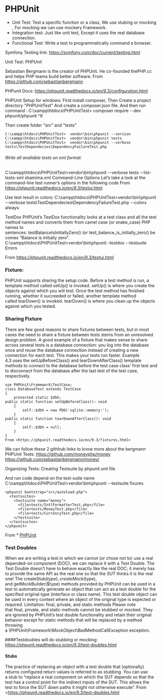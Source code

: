 # PHPUnit
* Unit Test: Test a specific function or a class, We use stubing or mocking , For mocking we can use mockery Framework.
* Integration test:  Just like unit test, Except it uses the real database connection.
* Functional Test: Write a test to programmatically command a browser.

Symfony Testing link: 
https://symfony.com/doc/current/testing.html


Unit Test:  PHPUnit

Sebastian Bergmann is the creator of PHPUnit. He co-founded thePHP.cc and helps PHP teams build better software.
From <https://github.com/sebastianbergmann> 

PHPunit Docs:
https://phpunit.readthedocs.io/en/9.3/configuration.html

PHPUnit Setup for windows:
First install composer, Then Create a project directory "PHPUnitTest"
And create a composer.json file.
And then run command :
C:\xampp\htdocs\PHPUnitTest> composer require --dev phpunit/phpunit ^9

Then create folder "src" and "tests"
```
C:\xampp\htdocs\PHPUnitTest>  vendor\bin\phpunit --version
C:\xampp\htdocs\PHPUnitTest>  vendor\bin\phpunit tests
C:\xampp\htdocs\PHPUnitTest>  vendor\bin\phpunit --verbose tests\TestDependecies\DependencyFailureTest.php
```
###### Write all available tests on xml format:
C:\xampp\htdocs\PHPUnitTest>vendor\bin\phpunit --verbose  tests  --list-tests-xml shamima.xml
Command-Line Options
Let’s take a look at the command-line test runner’s options in the following code
From <https://phpunit.readthedocs.io/en/9.3/textui.html> 

Use test result in colors:
C:\xampp\htdocs\PHPUnitTest>vendor\bin\phpunit --verbose  tests\TestDependecies\DependencyFailureTest.php --colors always

TestDox
PHPUnit’s TestDox functionality looks at a test class and all the test method names and converts them from camel case (or snake_case) PHP names to sentences: testBalanceIsInitiallyZero() (or test_balance_is_initially_zero() becomes “Balance is initially zero”. 
C:\xampp\htdocs\PHPUnitTest>vendor\bin\phpunit  -testdox --testsuite Errors

From <https://phpunit.readthedocs.io/en/9.3/textui.html> 


### Fixture:
PHPUnit supports sharing the setup code. Before a test method is run, a template method called setUp() is invoked. setUp() is where you create the objects against which you will test. Once the test method has finished running, whether it succeeded or failed, another template method called tearDown() is invoked. tearDown() is where you clean up the objects against which you tested.

### Sharing Fixture
There are few good reasons to share fixtures between tests, but in most cases the need to share a fixture between tests stems from an unresolved design problem.
A good example of a fixture that makes sense to share across several tests is a database connection: you log into the database once and reuse the database connection instead of creating a new connection for each test. This makes your tests run faster.
Example 4.3 uses the setUpBeforeClass() and tearDownAfterClass() template methods to connect to the database before the test case class’ first test and to disconnect from the database after the last test of the test case, respectively.

```
use PHPUnit\Framework\TestCase;
class DatabaseTest extends TestCase
{
    protected static $dbh;
public static function setUpBeforeClass(): void
    {
        self::$dbh = new PDO('sqlite::memory:');
    }
public static function tearDownAfterClass(): void
    {
        self::$dbh = null;
    }
}
From <https://phpunit.readthedocs.io/en/9.3/fixtures.html> 
```
We can follow these 2 githhub links to know more about the bergmann PHPUnit Tests:
https://github.com/moneyphp/money
https://github.com/sebastianbergmann/money/

Organizing Tests:
Creating Testsuite by phpunit.xml file

And run code depend on the test-suite name
C:\xampp\htdocs\PHPUnitTest>vendor\bin\phpunit  --testsuite fixures
```
<phpunit bootstrap="src/autoload.php">
  <testsuites>
    <testsuite name="money">
      <file>tests/IntlFormatterTest.php</file>
      <file>tests/MoneyTest.php</file>
      <file>tests/CurrencyTest.php</file>
    </testsuite>
  </testsuites>
</phpunit>
```
From * [PHPUnit](<https://phpunit.readthedocs.io/en/9.3/organizing-tests.html#organizing-tests-xml-configuration-examples-phpunit-xml>)


### Test Doubles
When we are writing a test in which we cannot (or chose not to) use a real depended-on component (DOC), we can replace it with a Test Double. The Test Double doesn’t have to behave exactly like the real DOC; it merely has to provide the same API as the real one so that the SUT thinks it is the real one!
The createStub($type), createMock($type), and getMockBuilder($type) methods provided by PHPUnit can be used in a test to automatically generate an object that can act as a test double for the specified original type (interface or class name). This test double object can be used in every context where an object of the original type is expected or required.
Limitation: final, private, and static methods
Please note that final, private, and static methods cannot be stubbed or mocked. They are ignored by PHPUnit’s test double functionality and retain their original behavior except for static methods that will be replaced by a method throwing a \PHPUnit\Framework\MockObject\BadMethodCallException exception.

####Testdoubles will do stubbing or mocking:
https://phpunit.readthedocs.io/en/9.3/test-doubles.html
#### Stubs
The practice of replacing an object with a test double that (optionally) returns configured return values is referred to as stubbing. You can use a stub to “replace a real component on which the SUT depends so that the test has a control point for the indirect inputs of the SUT. This allows the test to force the SUT down paths it might not otherwise execute”.
From <https://phpunit.readthedocs.io/en/9.3/test-doubles.html
